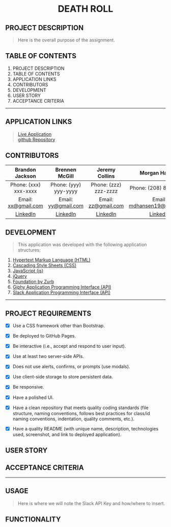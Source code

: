 # <center>**DEATH ROLL**</center>

## **PROJECT DESCRIPTION**
> Here is the overall purpose of the assignment.

## **TABLE OF CONTENTS**
1. PROJECT DESCRIPTION
2. TABLE OF CONTENTS
4. APPLICATION LINKS
5. CONTRIBUTORS
6. DEVELOPMENT
7. USER STORY
8. ACCEPTANCE CRITERIA

---

## **APPLICATION LINKS**
> [Live Application]()  
> [github Repository](https://github.com/garves44/p1-death-roll)

## **CONTRIBUTORS** 
| Brandon Jackson | Brennen McGill | Jeremy Collins | Morgan Hansen |
| :------: | :------: |  :------: | :------: |
| Phone: (xxx) xxx-xxxx | Phone: (yyy) yyy-yyyy | Phone: (zzz) zzz-zzzz | Phone: (208) 807-4913 |
| Email: <xx@gmail.com> | Email: <yy@gmail.com> | Email: <zz@gmail.com> | Email: <mdhansen19@gmail.com> |
| [LinkedIn](https://www.linkedin.com/in/morgan-hansen-47235872/) | [LinkedIn](https://www.linkedin.com/in/morgan-hansen-47235872/) | [LinkedIn](https://www.linkedin.com/in/morgan-hansen-47235872/) | [LinkedIn](https://www.linkedin.com/in/morgan-hansen-47235872/) |

## **DEVELOPMENT**
> This application was developed with the following application structures:
1. [Hypertext Markup Language (HTML)](https://developer.mozilla.org/en-US/docs/Web/HTML)
2. [Cascading Style Sheets (CSS)](https://developer.mozilla.org/en-US/docs/Web/CSS)
3. [JavaScript (js)](https://developer.mozilla.org/en-US/docs/Web/JavaScript)
4. [jQuery](https://jquery.com/)
5. [Foundation by Zurb](https://get.foundation/)
6. [Giphy Application Programming Interface (API)](https://developers.giphy.com/docs/api/)
7. [Slack Application Programming Interface (API)](https://api.slack.com/)

---

## **PROJECT REQUIREMENTS**
- [x] Use a CSS framework other than Bootstrap.
- [x] Be deployed to GitHub Pages.
- [x] Be interactive (i.e., accept and respond to user input).
- [x] Use at least two server-side APIs.
- [x] Does not use alerts, confirms, or prompts (use modals).
- [x] Use client-side storage to store persistent data.

- [x] Be responsive.
- [x] Have a polished UI.
- [x] Have a clean repository that meets quality coding standards (file structure, naming conventions, follows best practices for class/id naming conventions, indentation, quality comments, etc.).
- [x] Have a quality README (with unique name, description, technologies used, screenshot, and link to deployed application).

## **USER STORY**

## **ACCEPTANCE CRITERIA**

---

## **USAGE**
> Here is where we will note the Slack API Key and how/where to insert.

## **FUNCTIONALITY**